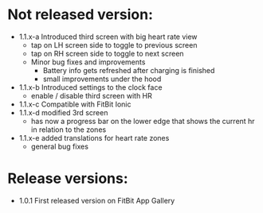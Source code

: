 # Not released version:
- 1.1.x-a Introduced third screen with big heart rate view
  - tap on LH screen side to toggle to previous screen
  - tap on RH screen side to toggle to next screen
  - Minor bug fixes and improvements
    - Battery info gets refreshed after charging is finished
    - small improvements under the hood
- 1.1.x-b Introduced settings to the clock face
  - enable / disable third screen with HR
- 1.1.x-c Compatible with FitBit Ionic
- 1.1.x-d modified 3rd screen
  - has now a progress bar on the lower edge that shows the current hr in relation to the zones
- 1.1.x-e added translations for heart rate zones 
  - general bug fixes

# Release versions:
- 1.0.1 First released version on FitBit App Gallery
